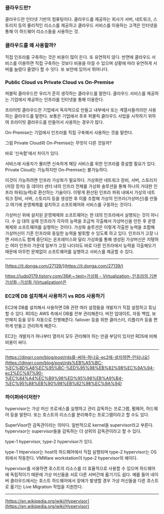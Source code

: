 ### 클라우드란?
    
클라우드란 인터넷 기반의 컴퓨팅이다. 클라우드를 제공하는 회사가 서버, 네트워크, 스토리지 등의 물리적인 리소스를 제공하고 클라우드 서비스를 이용하는 고객은 인터넷을 통해 이 하드웨어 리소스들을 사용하는 것.
    
### 클라우드를 왜 사용할까?
    
직접 인프라를 구축하는 것은 비용이 많이 든다. 또 유연하지 않다. 반면에 클라우드 서비스를 이용하면 직접 구축하는 것보다 비용을 아낄 수 있으며 상황에 따라 유연하게 서버를 늘렸다 줄였다 할 수 잇다. 또 보안에 있어서 뛰어나다.
    
### Public Cloud vs Private Cloud vs On-Premise
    
퍼블릭 클라우드란 우리가 흔히 생각하는 클라우드를 말한다. 클라우드 서비스를 제공하는 기업에서 제공하는 인프라를 인터넷을 통해 이용한다. 

프라이빗 클라우드란 기업에서 독자적으로 만들고 내부에서 또는 계열사들끼리만 사용하는 클라우드를 말한다. 보통은 기업에서 추후 퍼블릭 클라우드 사업을 시작하기 위하여 프라이빗 클라우드를 만들어서 사용하는 경우가 많다. 

On-Premise는 기업에서 인프라를 직접 구축해서 사용하는 것을 말한다.

그럼 Private Cloud와 On-Premise는 무엇이 다른 것일까?

바로 ‘신속함’에서 차이가 있다.

서비스에 사용자가 몰리면 신속하게 해당 서비스를 위한 인프라를 증설할 필요가 있다. Private Cloud는 가능하지만 On-Premise는 불가능하다. 

이것이 가능하려면 인프라 가상화가 필요하다. 가상화란 네트워크 장비, 서버, 스토리지(저장 장치) 등 데이터 센터 내의 인프라 전체를 가상화 솔루션을 통해 하나의 거대한 인프라 파워(능력)로 환산하는 기술이다. 이렇게 환산된 인프라 파워 내에서 가상의 네트워크 장비, 서버, 스토리지 등을 생성한 후 이를 조합해 가상의 인프라(가상머신)를 만들고 여기에 운영체제를 설치하고 소프트웨어와 서비스를 구동하는 것이다.

가상머신 위에 설치된 운영체제와 소프트웨어는 한 대의 인프라에서 실행되는 것이 아니다. 수 십 대의 실제 인프라가 각자의 능력을 조금씩 각출해서 가상머신을 만든 후 운영체제와 소프트웨어를 실행하는 것이다. 가상화 솔루션은 이렇게 각출한 능력을 조합해 가상머신이 기존 인프라와 동일한 능력을 발휘할 수 있도록 하고 있다. 인프라가 고장 나면 서비스도 함께 중단되는 온프레미스와 달리 가상화를 통해 생성된 가상머신은 지탱하는 여러 인프라 가운데 일부가 고장 나더라도 바로 다른 인프라에서 능력을 각출해오기 때문에 아무런 문제없이 소프트웨어를 실행하고 서비스를 제공할 수 있다.

---

[https://it.donga.com/27139/](https://it.donga.com/27139/)

[https://judo0179.tistory.com/36#:~:text=가상화 - Virtualization-,인프라의 기본 가상화,-가상화 (Virtualization)은](https://judo0179.tistory.com/36#:~:text=%EA%B0%80%EC%83%81%ED%99%94%20%2D%20Virtualization-,%EC%9D%B8%ED%94%84%EB%9D%BC%EC%9D%98%20%EA%B8%B0%EB%B3%B8%20%EA%B0%80%EC%83%81%ED%99%94,-%EA%B0%80%EC%83%81%ED%99%94%20(Virtualization)%EC%9D%80)

### EC2에 DB 설치해서 사용하기 vs RDS 사용하기
    
EC2에 DB를 설치해서 사용하면 DB 관련 여러 설정들을 개발자가 직접 설정하고 튜닝할 수 있다. RDS는 AWS 측에서 DB를 전부 관리해준다. 버전 업데이트, 자동 백업, 보안패치 등을 모두 자동으로 진행해준다. failover 등을 위한 클러스터, 리플리카 등을 편하게 만들고 관리하게 해준다.

EC2는 개발자가 하나부터 열까지 모두 관리해야 하는 만큼 부담이 있지만 RDS에 비해 비용이 싸다. 

---

[https://dingrr.com/blog/post/rds를-써야-하나요-ec2에-설치하면-안되나요](https://dingrr.com/blog/post/rds%EB%A5%BC-%EC%8D%A8%EC%95%BC-%ED%95%98%EB%82%98%EC%9A%94-ec2%EC%97%90-%EC%84%A4%EC%B9%98%ED%95%98%EB%A9%B4-%EC%95%88%EB%90%98%EB%82%98%EC%9A%94)
    
### 하이퍼바이저란?
    
hypervisor는 가상 머신 프로세스를 실행하고 관리 감독하는 프로그램, 펌웨어, 하드웨어 등을 말한다. 또는 호스트의 리소스를 분리해주는 프로그램이라고 할 수도 있다.

SuperVisor란 감독관이라는 의미다. 일반적으로 kernel을 supervisor라고 부른다. hypervisor는 supervisor들을 감독하는 더 상위의 감독관이라고 할 수 있다.

type-1 hypervisor, type-2 hypervisor가 있다.

type-1 htpervisor는 host의 하드웨어에서 직접 실행되며 type-2 hypervisor는 OS 위에서 작동한다. VMWare workstation이 type-2 hypervisor의 예이다.


hypervisor를 사용하면 호스트의 리소스를 더 효율적으로 사용할 수 있으며 하드웨어에 독립적이기 때문에 가상 머신들을 서로 다른 서버간에 옮기기도 쉽다. 예를 들어 네이버 클라우드에서는 호스트 하드웨어에서 장애가 발생할 경우 가상 머신들을 다른 호스트로 옮기는 Live Migration 작업을 지원한다.

---

[https://en.wikipedia.org/wiki/Hypervisor](https://en.wikipedia.org/wiki/Hypervisor)